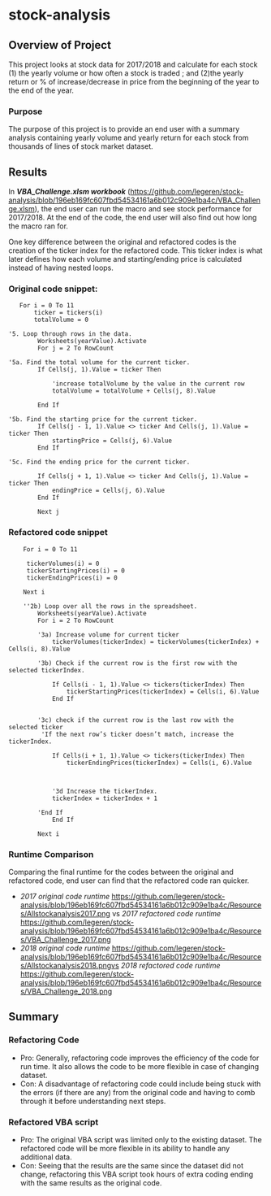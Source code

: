 # stock-analysis

## Overview of Project
This project looks at stock data for 2017/2018 and calculate for each stock (1) the yearly volume or how often a stock is traded ; and (2)the yearly return or % of increase/decrease in price from the beginning of the year to the end of the year.  

### Purpose
The purpose of this project is to provide an end user with a summary analysis containing yearly volume and yearly return for each stock from thousands of lines of stock market dataset.

## Results
In ***VBA_Challenge.xlsm workbook*** (https://github.com/legeren/stock-analysis/blob/196eb169fc607fbd54534161a6b012c909e1ba4c/VBA_Challenge.xlsm), the end user can run the macro and see stock performance for 2017/2018.  At the end of the code, the end user will also find out how long the macro ran for.  

One key difference between the original and refactored codes is the creation of the ticker index for the refactored code.  This ticker index is what later defines how each volume and starting/ending price is calculated instead of having nested loops.

### Original code snippet:
```
   For i = 0 To 11
       ticker = tickers(i)
       totalVolume = 0

'5. Loop through rows in the data.
        Worksheets(yearValue).Activate
        For j = 2 To RowCount
       
'5a. Find the total volume for the current ticker.
        If Cells(j, 1).Value = ticker Then
            
            'increase totalVolume by the value in the current row
            totalVolume = totalVolume + Cells(j, 8).Value
            
        End If

'5b. Find the starting price for the current ticker.
        If Cells(j - 1, 1).Value <> ticker And Cells(j, 1).Value = ticker Then
            startingPrice = Cells(j, 6).Value
        End If

'5c. Find the ending price for the current ticker.

        If Cells(j + 1, 1).Value <> ticker And Cells(j, 1).Value = ticker Then
            endingPrice = Cells(j, 6).Value
        End If
        
        Next j
```

### Refactored code snippet
```
    For i = 0 To 11

     tickerVolumes(i) = 0
     tickerStartingPrices(i) = 0
     tickerEndingPrices(i) = 0
    
    Next i
    
    ''2b) Loop over all the rows in the spreadsheet.
        Worksheets(yearValue).Activate
        For i = 2 To RowCount
    
        '3a) Increase volume for current ticker
            tickerVolumes(tickerIndex) = tickerVolumes(tickerIndex) + Cells(i, 8).Value
            
        '3b) Check if the current row is the first row with the selected tickerIndex.

            If Cells(i - 1, 1).Value <> tickers(tickerIndex) Then
                tickerStartingPrices(tickerIndex) = Cells(i, 6).Value
            End If

        
        '3c) check if the current row is the last row with the selected ticker
         'If the next row’s ticker doesn’t match, increase the tickerIndex.
         
            If Cells(i + 1, 1).Value <> tickers(tickerIndex) Then
                tickerEndingPrices(tickerIndex) = Cells(i, 6).Value

 

            '3d Increase the tickerIndex.
            tickerIndex = tickerIndex + 1
            
        'End If
            End If
        
        Next i
```

### Runtime Comparison
Comparing the final runtime for the codes between the original and refactored code, end user can find that the refactored code ran quicker.  
- *2017 original code runtime* https://github.com/legeren/stock-analysis/blob/196eb169fc607fbd54534161a6b012c909e1ba4c/Resources/Allstockanalysis2017.png vs *2017 refactored code runtime* https://github.com/legeren/stock-analysis/blob/196eb169fc607fbd54534161a6b012c909e1ba4c/Resources/VBA_Challenge_2017.png
- *2018 original code runtime* https://github.com/legeren/stock-analysis/blob/196eb169fc607fbd54534161a6b012c909e1ba4c/Resources/Allstockanalysis2018.pngvs *2018 refactored code runtime* https://github.com/legeren/stock-analysis/blob/196eb169fc607fbd54534161a6b012c909e1ba4c/Resources/VBA_Challenge_2018.png

## Summary

### Refactoring Code
- Pro: Generally, refactoring code improves the efficiency of the code for run time.  It also allows the code to be more flexible in case of changing dataset.
- Con: A disadvantage of refactoring code could include being stuck with the errors (if there are any) from the original code and having to comb through it before understanding next steps.

### Refactored VBA script
- Pro: The original VBA script was limited only to the existing dataset.  The refactored code will be more flexible in its ability to handle any additional data.
- Con: Seeing that the results are the same since the dataset did not change, refactoring this VBA script took hours of extra coding ending with the same results as the original code.
